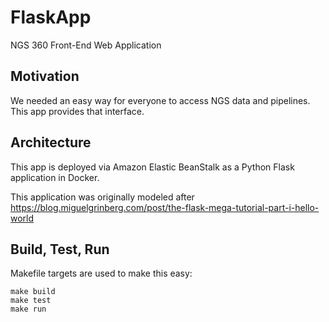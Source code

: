# FlaskApp
NGS 360 Front-End Web Application

## Motivation
We needed an easy way for everyone to access NGS data and pipelines.  This app provides that interface.

## Architecture
This app is deployed via Amazon Elastic BeanStalk as a Python Flask application in Docker.

This application was originally modeled after https://blog.miguelgrinberg.com/post/the-flask-mega-tutorial-part-i-hello-world

## Build, Test, Run
Makefile targets are used to make this easy:
```
make build
make test
make run
```
